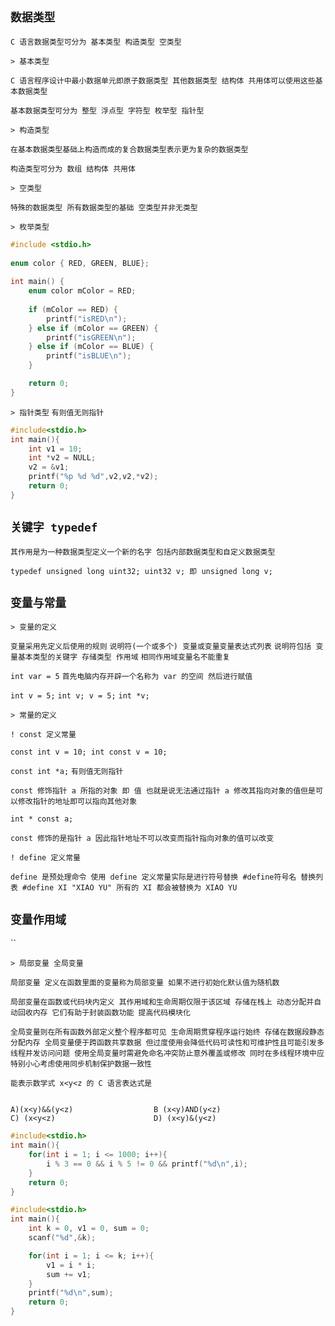 `数据类型`
--

`C 语言数据类型可分为 基本类型 构造类型 空类型`

`> 基本类型` 

`C 语言程序设计中最小数据单元即原子数据类型 其他数据类型 结构体 共用体可以使用这些基本数据类型`

`基本数据类型可分为 整型 浮点型 字符型 枚举型 指针型`

`> 构造类型` 

`在基本数据类型基础上构造而成的复合数据类型表示更为复杂的数据类型`

`构造类型可分为 数组 结构体 共用体`

`> 空类型` 

`特殊的数据类型 所有数据类型的基础 空类型并非无类型`


`> 枚举类型`

```c
#include <stdio.h>  
  
enum color { RED, GREEN, BLUE};  
  
int main() {  
    enum color mColor = RED;  
  
    if (mColor == RED) {  
        printf("isRED\n");  
    } else if (mColor == GREEN) {  
        printf("isGREEN\n");  
    } else if (mColor == BLUE) {  
        printf("isBLUE\n");  
    }  

    return 0;  
}
```

`> 指针类型` `有则值无则指针`

```c
#include<stdio.h>
int main(){
	int v1 = 10;
    int *v2 = NULL;
    v2 = &v1;
    printf("%p %d %d",v2,v2,*v2);
    return 0;
}
```

`关键字 typedef`
--

`其作用是为一种数据类型定义一个新的名字 包括内部数据类型和自定义数据类型`

`typedef unsigned long uint32; uint32 v; 即 unsigned long v;`

`变量与常量`
--

`> 变量的定义` 

`变量采用先定义后使用的规则` `说明符(一个或多个) 变量或变量变量表达式列表` `说明符包括 变量基本类型的关键字 存储类型 作用域` `相同作用域变量名不能重复`

`int var = 5` `首先电脑内存开辟一个名称为 var 的空间 然后进行赋值`

`int v = 5;` `int v; v = 5;` `int *v;`

`> 常量的定义`

`! const 定义常量`

`const int v = 10; int const v = 10;`

`const int *a;` `有则值无则指针`

`const 修饰指针 a 所指的对象 即 值 也就是说无法通过指针 a 修改其指向对象的值但是可以修改指针的地址即可以指向其他对象`

`int * const a;` 

`const 修饰的是指针 a 因此指针地址不可以改变而指针指向对象的值可以改变`

`! define 定义常量`

`define 是预处理命令 使用 define 定义常量实际是进行符号替换 #define符号名 替换列表 #define XI "XIAO YU" 所有的 XI 都会被替换为 XIAO YU`

`变量作用域`
--

``

`> 局部变量 全局变量`

`局部变量 定义在函数里面的变量称为局部变量 如果不进行初始化默认值为随机数`

`局部变量在函数或代码块内定义 其作用域和生命周期仅限于该区域 存储在栈上 动态分配并自动回收内存 它们有助于封装函数功能 提高代码模块化` 

`全局变量则在所有函数外部定义整个程序都可见 生命周期贯穿程序运行始终 存储在数据段静态分配内存 全局变量便于跨函数共享数据 但过度使用会降低代码可读性和可维护性且可能引发多线程并发访问问题 使用全局变量时需避免命名冲突防止意外覆盖或修改 同时在多线程环境中应特别小心考虑使用同步机制保护数据一致性 `



```
能表示数学式 x<y<z 的 C 语言表达式是


A)(x<y)&&(y<z)                  B (x<y)AND(y<z)
C) (x<y<z)                      D) (x<y)&(y<z)
```

```c
#include<stdio.h>
int main(){
    for(int i = 1; i <= 1000; i++){
        i % 3 == 0 && i % 5 != 0 && printf("%d\n",i);
    }
    return 0;
}
```

```c
#include<stdio.h>
int main(){
    int k = 0, v1 = 0, sum = 0;
    scanf("%d",&k);

    for(int i = 1; i <= k; i++){
        v1 = i * i;
        sum += v1;
    }
    printf("%d\n",sum);
    return 0;
}